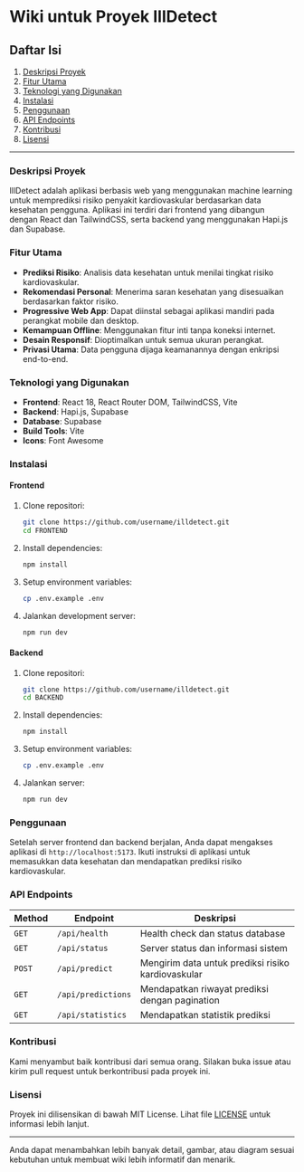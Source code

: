 # Wiki untuk Proyek IllDetect

## Daftar Isi
1. [Deskripsi Proyek](#deskripsi-proyek)
2. [Fitur Utama](#fitur-utama)
3. [Teknologi yang Digunakan](#teknologi-yang-digunakan)
4. [Instalasi](#instalasi)
5. [Penggunaan](#penggunaan)
6. [API Endpoints](#api-endpoints)
7. [Kontribusi](#kontribusi)
8. [Lisensi](#lisensi)

---

### Deskripsi Proyek
IllDetect adalah aplikasi berbasis web yang menggunakan machine learning untuk memprediksi risiko penyakit kardiovaskular berdasarkan data kesehatan pengguna. Aplikasi ini terdiri dari frontend yang dibangun dengan React dan TailwindCSS, serta backend yang menggunakan Hapi.js dan Supabase.

### Fitur Utama
- **Prediksi Risiko**: Analisis data kesehatan untuk menilai tingkat risiko kardiovaskular.
- **Rekomendasi Personal**: Menerima saran kesehatan yang disesuaikan berdasarkan faktor risiko.
- **Progressive Web App**: Dapat diinstal sebagai aplikasi mandiri pada perangkat mobile dan desktop.
- **Kemampuan Offline**: Menggunakan fitur inti tanpa koneksi internet.
- **Desain Responsif**: Dioptimalkan untuk semua ukuran perangkat.
- **Privasi Utama**: Data pengguna dijaga keamanannya dengan enkripsi end-to-end.

### Teknologi yang Digunakan
- **Frontend**: React 18, React Router DOM, TailwindCSS, Vite
- **Backend**: Hapi.js, Supabase
- **Database**: Supabase
- **Build Tools**: Vite
- **Icons**: Font Awesome

### Instalasi
#### Frontend
1. Clone repositori:
   ```bash
   git clone https://github.com/username/illdetect.git
   cd FRONTEND
   ```
2. Install dependencies:
   ```bash
   npm install
   ```
3. Setup environment variables:
   ```bash
   cp .env.example .env
   ```
4. Jalankan development server:
   ```bash
   npm run dev
   ```

#### Backend
1. Clone repositori:
   ```bash
   git clone https://github.com/username/illdetect.git
   cd BACKEND
   ```
2. Install dependencies:
   ```bash
   npm install
   ```
3. Setup environment variables:
   ```bash
   cp .env.example .env
   ```
4. Jalankan server:
   ```bash
   npm run dev
   ```

### Penggunaan
Setelah server frontend dan backend berjalan, Anda dapat mengakses aplikasi di `http://localhost:5173`. Ikuti instruksi di aplikasi untuk memasukkan data kesehatan dan mendapatkan prediksi risiko kardiovaskular.

### API Endpoints
| Method | Endpoint | Deskripsi |
|--------|----------|-----------|
| `GET` | `/api/health` | Health check dan status database |
| `GET` | `/api/status` | Server status dan informasi sistem |
| `POST` | `/api/predict` | Mengirim data untuk prediksi risiko kardiovaskular |
| `GET` | `/api/predictions` | Mendapatkan riwayat prediksi dengan pagination |
| `GET` | `/api/statistics` | Mendapatkan statistik prediksi |

### Kontribusi
Kami menyambut baik kontribusi dari semua orang. Silakan buka issue atau kirim pull request untuk berkontribusi pada proyek ini.

### Lisensi
Proyek ini dilisensikan di bawah MIT License. Lihat file [LICENSE](LICENSE) untuk informasi lebih lanjut.

---

Anda dapat menambahkan lebih banyak detail, gambar, atau diagram sesuai kebutuhan untuk membuat wiki lebih informatif dan menarik.